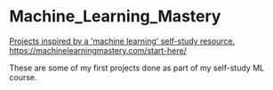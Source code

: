 # Machine_Learning_Mastery
[ Projects inspired by a 'machine learning' self-study resource.
](https://machinelearningmastery.com/start-here/)https://machinelearningmastery.com/start-here/

These are some of my first projects done as part of my self-study ML course.
